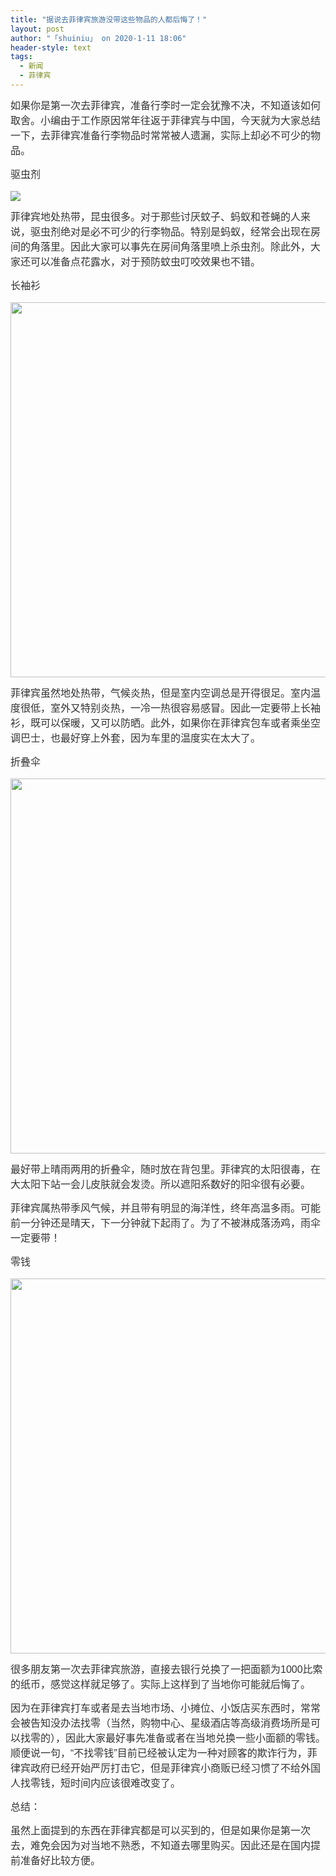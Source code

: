 ```yaml
---
title: "据说去菲律宾旅游没带这些物品的人都后悔了！"
layout: post
author: "「shuiniu」 on 2020-1-11 18:06"
header-style: text
tags:
  - 新闻
  - 菲律宾
---
```


<head></head>
<body>
 <p style="line-height:24px;text-indent:nullem;text-align:left"><font style="color:rgb(51, 51, 51)"><font face="arial"><font style="font-size:16px">如果你是第一次去菲律宾，准备行李时一定会犹豫不决，不知道该如何取舍。小编由于工作原因常年往返于菲律宾与中国，今天就为大家总结一下，去菲律宾准备行李物品时常常被人遗漏，实际上却必不可少的物品。</font></font></font></p>
 <p style="line-height:24px;text-indent:nullem;text-align:left"><font style="color:rgb(51, 51, 51)"><font face="arial"><font style="font-size:16px">驱虫剂</font></font></font></p>
 <font style="color:rgb(0, 0, 0)"><font face="arial"><font style="font-size:12px"><img src="https://pics1.baidu.com/feed/18d8bc3eb13533fad7f1e1b3a4b2fa1940345b4a.jpeg?token=6adfc885eba90eabb865f3c6648a7b57&amp;s=11032FFB46077143DC1D9F690300C054" onload="thumbImg(this)"></font></font></font>
 <br> 
 <p style="line-height:24px;text-indent:nullem;text-align:left"><font style="color:rgb(51, 51, 51)"><font face="arial"><font style="font-size:16px">菲律宾地处热带，昆虫很多。对于那些讨厌蚊子、蚂蚁和苍蝇的人来说，驱虫剂绝对是必不可少的行李物品。特别是蚂蚁，经常会出现在房间的角落里。因此大家可以事先在房间角落里喷上杀虫剂。除此外，大家还可以准备点花露水，对于预防蚊虫叮咬效果也不错。</font></font></font></p>
 <p style="line-height:24px;text-indent:nullem;text-align:left"><font style="color:rgb(51, 51, 51)"><font face="arial"><font style="font-size:16px">长袖衫</font></font></font></p>
 <font style="color:rgb(0, 0, 0)"><font face="arial"><font style="font-size:12px"><img width="600" src="https://pics5.baidu.com/feed/d058ccbf6c81800a55b8f72bbc5434fc828b4718.jpeg?token=0751f39d40f2b04d5a692fa5bc04a66e&amp;s=8A88C701C1A2F71D809CC0DF010080A0"></font></font></font>
 <br> 
 <p style="line-height:24px;text-indent:nullem;text-align:left"><font style="color:rgb(51, 51, 51)"><font face="arial"><font style="font-size:16px">菲律宾虽然地处热带，气候炎热，但是室内空调总是开得很足。室内温度很低，室外又特别炎热，一冷一热很容易感冒。因此一定要带上长袖衫，既可以保暖，又可以防晒。此外，如果你在菲律宾包车或者乘坐空调巴士，也最好穿上外套，因为车里的温度实在太大了。</font></font></font></p>
 <p style="line-height:24px;text-indent:nullem;text-align:left"><font style="color:rgb(51, 51, 51)"><font face="arial"><font style="font-size:16px">折叠伞</font></font></font></p>
 <font style="color:rgb(0, 0, 0)"><font face="arial"><font style="font-size:12px"><img width="600" src="https://pics4.baidu.com/feed/5366d0160924ab18d9aaabe23e9be1cb7a890b09.jpeg?token=07e5e1a78df82c3886f5708441be5ac6&amp;s=88011F78C76152AC94C070650300F070"></font></font></font>
 <br> 
 <p style="line-height:24px;text-indent:nullem;text-align:left"><font style="color:rgb(51, 51, 51)"><font face="arial"><font style="font-size:16px">最好带上晴雨两用的折叠伞，随时放在背包里。菲律宾的太阳很毒，在大太阳下站一会儿皮肤就会发烫。所以遮阳系数好的阳伞很有必要。</font></font></font></p>
 <p style="line-height:24px;text-indent:nullem;text-align:left"><font style="color:rgb(51, 51, 51)"><font face="arial"><font style="font-size:16px">菲律宾属热带季风气候，并且带有明显的海洋性，终年高温多雨。可能前一分钟还是晴天，下一分钟就下起雨了。为了不被淋成落汤鸡，雨伞一定要带！</font></font></font></p>
 <p style="line-height:24px;text-indent:nullem;text-align:left"><font style="color:rgb(51, 51, 51)"><font face="arial"><font style="font-size:16px">零钱</font></font></font></p>
 <font style="color:rgb(0, 0, 0)"><font face="arial"><font style="font-size:12px"><img width="600" src="https://pics1.baidu.com/feed/adaf2edda3cc7cd985fe5cf034602639b90e91aa.jpeg?token=e94d036da54e00b92536033e7aaa3f13&amp;s=37E09D1807024143087131CA03007030"></font></font></font>
 <br> 
 <p style="line-height:24px;text-indent:nullem;text-align:left"><font style="color:rgb(51, 51, 51)"><font face="arial"><font style="font-size:16px">很多朋友第一次去菲律宾旅游，直接去银行兑换了一把面额为1000比索的纸币，感觉这样就足够了。实际上这样到了当地你可能就后悔了。</font></font></font></p>
 <p style="line-height:24px;text-indent:nullem;text-align:left"><font style="color:rgb(51, 51, 51)"><font face="arial"><font style="font-size:16px">因为在菲律宾打车或者是去当地市场、小摊位、小饭店买东西时，常常会被告知没办法找零（当然，购物中心、星级酒店等高级消费场所是可以找零的），因此大家最好事先准备或者在当地兑换一些小面额的零钱。顺便说一句，“不找零钱”目前已经被认定为一种对顾客的欺诈行为，菲律宾政府已经开始严厉打击它，但是菲律宾小商贩已经习惯了不给外国人找零钱，短时间内应该很难改变了。</font></font></font></p>
 <p style="line-height:24px;text-indent:nullem;text-align:left"><font style="color:rgb(51, 51, 51)"><font face="arial"><font style="font-size:16px">总结：</font></font></font></p>
 <p style="line-height:24px;text-indent:nullem;text-align:left"><font style="color:rgb(51, 51, 51)"><font face="arial"><font style="font-size:16px">虽然上面提到的东西在菲律宾都是可以买到的，但是如果你是第一次去，难免会因为对当地不熟悉，不知道去哪里购买。因此还是在国内提前准备好比较方便。</font></font></font></p>
 <br>
</body>


